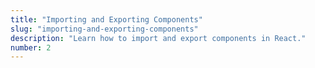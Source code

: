 ```yaml
---
title: "Importing and Exporting Components"
slug: "importing-and-exporting-components"
description: "Learn how to import and export components in React."
number: 2
---
```


